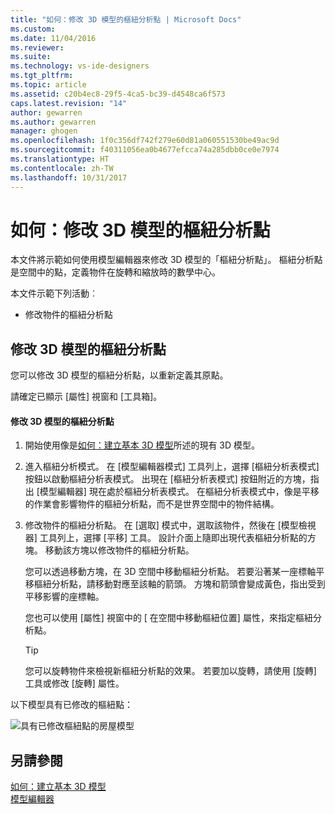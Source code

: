 ```yaml
---
title: "如何：修改 3D 模型的樞紐分析點 | Microsoft Docs"
ms.custom: 
ms.date: 11/04/2016
ms.reviewer: 
ms.suite: 
ms.technology: vs-ide-designers
ms.tgt_pltfrm: 
ms.topic: article
ms.assetid: c20b4ec8-29f5-4ca5-bc39-d4548ca6f573
caps.latest.revision: "14"
author: gewarren
ms.author: gewarren
manager: ghogen
ms.openlocfilehash: 1f0c356df742f279e60d81a060551530be49ac9d
ms.sourcegitcommit: f40311056ea0b4677efcca74a285dbb0ce0e7974
ms.translationtype: HT
ms.contentlocale: zh-TW
ms.lasthandoff: 10/31/2017
---
```

# <a name="how-to-modify-the-pivot-point-of-a-3-d-model"></a>如何：修改 3D 模型的樞紐分析點
本文件將示範如何使用模型編輯器來修改 3D 模型的「樞紐分析點」。 樞紐分析點是空間中的點，定義物件在旋轉和縮放時的數學中心。  
  
 本文件示範下列活動︰  
  
-   修改物件的樞紐分析點  
  
## <a name="modifying-the-pivot-point-of-a-3-d-model"></a>修改 3D 模型的樞紐分析點  
 您可以修改 3D 模型的樞紐分析點，以重新定義其原點。  
  
 請確定已顯示 [屬性] 視窗和 [工具箱]。  
  
#### <a name="to-modify-the-pivot-point-of-a-3-d-model"></a>修改 3D 模型的樞紐分析點  
  
1.  開始使用像是[如何：建立基本 3D 模型](../designers/how-to-create-a-basic-3-d-model.md)所述的現有 3D 模型。  
  
2.  進入樞紐分析模式。 在 [模型編輯器模式] 工具列上，選擇 [樞紐分析表模式] 按鈕以啟動樞紐分析表模式。 出現在 [樞紐分析表模式] 按鈕附近的方塊，指出 [模型編輯器] 現在處於樞紐分析表模式。 在樞紐分析表模式中，像是平移的作業會影響物件的樞紐分析點，而不是世界空間中的物件結構。  
  
3.  修改物件的樞紐分析點。 在 [選取] 模式中，選取該物件，然後在 [模型檢視器] 工具列上，選擇 [平移] 工具。 設計介面上隨即出現代表樞紐分析點的方塊。 移動該方塊以修改物件的樞紐分析點。  
  
     您可以透過移動方塊，在 3D 空間中移動樞紐分析點。 若要沿著某一座標軸平移樞紐分析點，請移動對應至該軸的箭頭。 方塊和箭頭會變成黃色，指出受到平移影響的座標軸。  
  
     您也可以使用 [屬性] 視窗中的 [ 在空間中移動樞紐位置] 屬性，來指定樞紐分析點。  
  
    > [!TIP]
    >  您可以旋轉物件來檢視新樞紐分析點的效果。 若要加以旋轉，請使用 [旋轉] 工具或修改 [旋轉] 屬性。  
  
 以下模型具有已修改的樞紐點：  
  
 ![具有已修改樞紐點的房屋模型](../designers/media/digit-modified-model.png "Digit-Modified-Model")  
  
## <a name="see-also"></a>另請參閱  
 [如何：建立基本 3D 模型](../designers/how-to-create-a-basic-3-d-model.md)   
 [模型編輯器](../designers/model-editor.md)